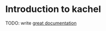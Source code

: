# Introduction to kachel

TODO: write [great documentation](http://jacobian.org/writing/great-documentation/what-to-write/)
